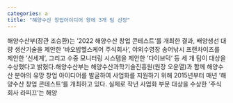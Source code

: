 ```yaml
---
categories: a
title: "해양수산 창업아이디어 왕에 3개 팀 선정"
---
```

해양수산부(장관 조승환)는 ’2022 해양수산 창업 콘테스트‘를 개최한 결과, 배양생선 대량 생산기술을 제안한 ’바오밥헬스케어 주식회사‘, 야외수영장 송어낚시 프랜차이즈를 제안한 ’신세계‘, 그리고 수중 모니터링 시스템을 제안한 ’다이브덕‘ 등 세 개 팀이 대상을 수상했다고 밝혔다.해양수산부는 해양수산과학기술진흥원(원장 오운열)과 함께 해양수산 분야의 유망 창업 아이디어를 발굴하여 사업화를 지원하기 위해 2015년부터 매년 ’해양수산 창업 콘테스트‘를 개최하고 있다. 실제로 작년 사업화 부문 대상을 수상한 ’주식회사 라피끄‘는 해양